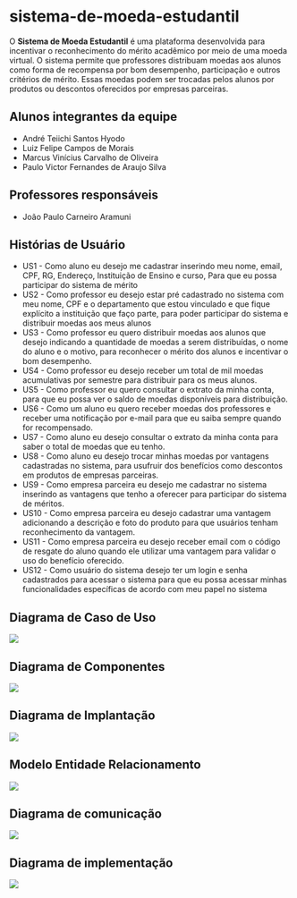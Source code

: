 # sistema-de-moeda-estudantil

O **Sistema de Moeda Estudantil** é uma plataforma desenvolvida para incentivar o reconhecimento do mérito acadêmico por meio de uma moeda virtual. O sistema permite que professores distribuam moedas aos alunos como forma de recompensa por bom desempenho, participação e outros critérios de mérito. Essas moedas podem ser trocadas pelos alunos por produtos ou descontos oferecidos por empresas parceiras.

## Alunos integrantes da equipe

* André Teiichi Santos Hyodo
* Luiz Felipe Campos de Morais
* Marcus Vinícius Carvalho de Oliveira
* Paulo Victor Fernandes de Araujo Silva

## Professores responsáveis

* João Paulo Carneiro Aramuni

## Histórias de Usuário 

* US1 - Como aluno eu desejo me cadastrar inserindo meu nome, email, CPF, RG, Endereço, Instituição de Ensino e curso, Para que eu possa participar do sistema de mérito 
* US2 - Como professor eu desejo estar pré cadastrado no sistema com meu nome, CPF e o departamento que estou vinculado e que fique explícito a instituição que faço parte, para poder participar do sistema e distribuir moedas aos meus alunos
* US3 - Como professor eu quero distribuir moedas aos alunos que desejo indicando a quantidade de moedas a serem distribuídas, o nome do aluno e o motivo, para reconhecer o mérito dos alunos e incentivar o bom desempenho.
* US4 - Como professor eu desejo receber um total de mil moedas acumulativas por semestre para distribuir para os meus alunos.
* US5 - Como professor eu quero consultar o extrato da minha conta, para que eu possa ver o saldo de moedas disponíveis para distribuição.
* US6 - Como um aluno eu quero receber moedas dos professores e receber uma notificação por e-mail para que eu saiba sempre quando for recompensado.
* US7 - Como aluno eu desejo consultar o extrato da minha conta para saber o total de moedas que eu tenho.
* US8 -  Como aluno eu desejo trocar minhas moedas por vantagens cadastradas no sistema, para usufruir dos benefícios como descontos em produtos de empresas parceiras.
* US9 - Como empresa parceira eu desejo me cadastrar no sistema inserindo as vantagens que tenho a oferecer para participar do sistema de méritos.
* US10 - Como empresa parceira eu desejo cadastrar uma vantagem adicionando a descrição e foto do produto para que usuários tenham reconhecimento da vantagem.
* US11 - Como empresa parceira eu desejo receber email com o código de resgate do aluno quando ele utilizar uma vantagem para validar o uso do benefício oferecido.
* US12 - Como  usuário do sistema desejo ter um login e senha cadastrados para acessar o sistema para que eu possa acessar minhas funcionalidades específicas de acordo com meu papel no sistema 

## Diagrama de Caso de Uso

![](/documentacao/imagens/diagrama-de-caso-de-uso.png)

## Diagrama de Componentes

![](/documentacao/imagens/diagrama-de-componentes.png)

## Diagrama de Implantação

![](/documentacao/imagens/Diagrama-de-implantação.png)

## Modelo Entidade Relacionamento

![](/documentacao/imagens/Entidade-Relacionamento.png)

## Diagrama de comunicação

![](/documentacao/imagens/diagrama-de-comunicação.png)

## Diagrama de implementação

![](/documentacao/imagens/diagrama-de-implementação.png)